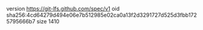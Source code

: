 version https://git-lfs.github.com/spec/v1
oid sha256:4cd64279d494e06e7b512985e02ca0a13f2d3291727d525d3fbb1725795666b7
size 1410
